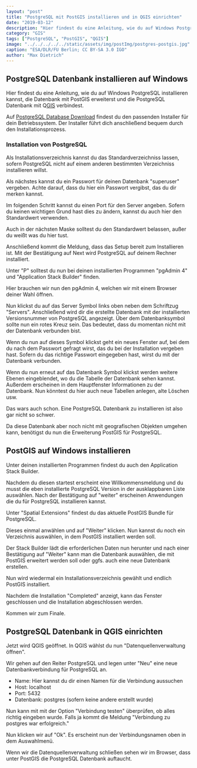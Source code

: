 ```yaml
---
layout: "post"
title: "PostgreSQL mit PostGIS installieren und in QGIS einrichten"
date: "2019-03-12"
description: "Hier findest du eine Anleitung, wie du auf Windows PostgreSQL installieren kannst, die Datenbank mit PostGIS erweiterst und die PostgreSQL Datenbank mit QGIS verbindest."
category: "GIS"
tags: ["PostgreSQL", "PostGIS", "QGIS"]
image: "../../../../../static/assets/img/postImg/postgres-postgis.jpg"
caption: "ESA/DLR/FU Berlin; CC BY-SA 3.0 IGO"
author: "Max Dietrich"
---
```



## [](#postgresql-datenbank-installieren-auf-windows)PostgreSQL Datenbank installieren auf Windows

Hier findest du eine Anleitung, wie du auf Windows PostgreSQL installieren kannst, die Datenbank mit PostGIS erweiterst und die PostgreSQL Datenbank mit Q[GIS](/gis/was-ist-gis "Was ist GIS?") verbindest.

Auf [PostgreSQL Database Download](https://www.enterprisedb.com/downloads/postgres-postgresql-downloads "PostgreSQL Database Download") findest du den passenden Installer für dein Betriebssystem. Der Installer führt dich anschließend bequem durch den Installationsprozess.

### [](#installation-von-postgresql)Installation von PostgreSQL

Als Installationsverzeichnis kannst du das Standardverzeichniss lassen, sofern PostgreSQL nicht auf einem anderen bestimmten Verzeichniss installieren willst.

Als nächstes kannst du ein Passwort für deinen Datenbank "superuser" vergeben. Achte darauf, dass du hier ein Passwort vergibst, das du dir merken kannst.

Im folgenden Schritt kannst du einen Port für den Server angeben. Sofern du keinen wichtigen Grund hast dies zu ändern, kannst du auch hier den Standardwert verwenden.

Auch in der nächsten Maske solltest du den Standardwert belassen, außer du weißt was du hier tust.

Anschließend kommt die Meldung, dass das Setup bereit zum Installieren ist. Mit der Bestätigung auf Next wird PostgreSQL auf deinem Rechner installiert.

Unter "P" solltest du nun bei deinen installierten Programmen "pgAdmin 4" und "Application Stack Builder" finden.

Hier brauchen wir nun den pgAdmin 4, welchen wir mit einem Browser deiner Wahl öffnen.

Nun klickst du auf das Server Symbol links oben neben dem Schriftzug "Servers". Anschließend wird dir die erstellte Datenbank mit der installierten Versionsnummer von PostgreSQL angezeigt. Über dem Datenbanksymbol sollte nun ein rotes Kreuz sein. Das bedeutet, dass du momentan nicht mit der Datenbank verbunden bist.

Wenn du nun auf dieses Symbol klickst geht ein neues Fenster auf, bei dem du nach dem Passwort gefragt wirst, das du bei der Installation vergeben hast. Sofern du das richtige Passwort eingegeben hast, wirst du mit der Datenbank verbunden.

Wenn du nun erneut auf das Datenbank Symbol klickst werden weitere Ebenen eingeblendet, wo du die Tabelle der Datenbank sehen kannst. Außerdem erscheinen in dem Hauptfenster Informationen zu der Datenbank. Nun könntest du hier auch neue Tabellen anlegen, alte Löschen usw.

Das wars auch schon. Eine PostgreSQL Datenbank zu installieren ist also gar nicht so schwer.

Da diese Datenbank aber noch nicht mit geografischen Objekten umgehen kann, benötigst du nun die Erweiterung PostGIS für PostgreSQL.

## [](#postgis-auf-windows-installieren)PostGIS auf Windows installieren

Unter deinen installierten Programmen findest du auch den Application Stack Builder.

Nachdem du diesen startest erscheint eine Willkommensmeldung und du musst die eben installierte PostgreSQL Version in der ausklappbaren Liste auswählen. Nach der Bestätigung auf "weiter" erscheinen Anwendungen die du für PostgreSQL installieren kannst.

Unter "Spatial Extensions" findest du das aktuelle PostGIS Bundle für PostgreSQL.

Dieses einmal anwählen und auf "Weiter" klicken. Nun kannst du noch ein Verzeichnis auswählen, in dem PostGIS installiert werden soll.

Der Stack Builder lädt die erforderlichen Daten nun herunter und nach einer Bestätigung auf "Weiter" kann man die Datenbank auswählen, die mit PostGIS erweitert werden soll oder ggfs. auch eine neue Datenbank erstellen.

Nun wird wiedermal ein Installationsverzeichnis gewählt und endlich PostGIS installiert.

Nachdem die Installation "Completed" anzeigt, kann das Fenster geschlossen und die Installation abgeschlossen werden.

Kommen wir zum Finale.

## [](#postgresql-datenbank-in-qgis-einrichten)PostgreSQL Datenbank in QGIS einrichten

Jetzt wird QGIS geöffnet. In QGIS wählst du nun "Datenquellenverwaltung öffnen".

Wir gehen auf den Reiter PostgreSQL und legen unter "Neu" eine neue Datenbankverbindung für PostgreSQL an.

*   Name: Hier kannst du dir einen Namen für die Verbindung aussuchen
*   Host: localhost
*   Port: 5432
*   Datenbank: postgres (sofern keine andere erstellt wurde)

Nun kann mit mit der Option "Verbindung testen" überprüfen, ob alles richtig eingeben wurde. Falls ja kommt die Meldung "Verbindung zu postgres war erfolgreich."

Nun klicken wir auf "Ok". Es erscheint nun der Verbindungsnamen oben in dem Auswahlmenü.

Wenn wir die Datenquellenverwaltung schließen sehen wir im Browser, dass unter PostGIS die PostgreSQL Datenbank auftaucht.